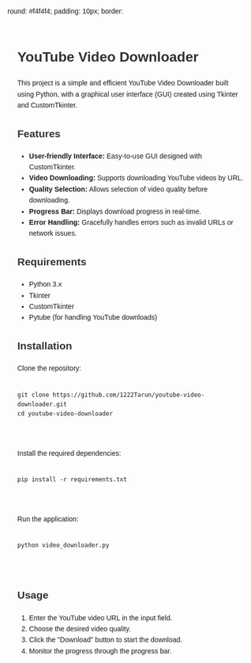 <!DOCTYPE html>
<html lang="en">
<head>
    <meta charset="UTF-8">
    <meta name="viewport" content="width=device-width, initial-scale=1.0">
    <title>YouTube Video Downloader</title>
    round: #f4f4f4;
            padding: 10px;
         border: 
    <style>
        body {
            font-family: Arial, sans-serif;
            line-height: 1.6;
        }
        .container {
            max-width: 800px;
            margin: 0 auto;
            padding: 20px;
        }
        h1, h2 {
            color: #333;
        }
        pre {
            backg1px solid #ddd;    
        }
    </style>
</head>
<body>
    <div class="container">
        <h1>YouTube Video Downloader</h1>
        <p>This project is a simple and efficient YouTube Video Downloader built using Python, with a graphical user interface (GUI) created using Tkinter and CustomTkinter.</p>
        <h2>Features</h2>
        <ul>
            <li><strong>User-friendly Interface:</strong> Easy-to-use GUI designed with CustomTkinter.</li>
            <li><strong>Video Downloading:</strong> Supports downloading YouTube videos by URL.</li>
            <li><strong>Quality Selection:</strong> Allows selection of video quality before downloading.</li>
            <li><strong>Progress Bar:</strong> Displays download progress in real-time.</li>
            <li><strong>Error Handling:</strong> Gracefully handles errors such as invalid URLs or network issues.</li>
        </ul>
        <h2>Requirements</h2>
        <ul>
            <li>Python 3.x</li>
            <li>Tkinter</li>
            <li>CustomTkinter</li>
            <li>Pytube (for handling YouTube downloads)</li>
        </ul>
        <h2>Installation</h2>
        <p>Clone the repository:</p>
        <pre>
<code>
git clone https://github.com/1222Tarun/youtube-video-downloader.git
cd youtube-video-downloader
</code>
        </pre>
        <p>Install the required dependencies:</p>
        <pre>
<code>
pip install -r requirements.txt
</code>
        </pre>
        <p>Run the application:</p>
        <pre>
<code>
python video_downloader.py
</code>
        </pre>
        <h2>Usage</h2>
        <ol>
            <li>Enter the YouTube video URL in the input field.</li>
            <li>Choose the desired video quality.</li>
            <li>Click the "Download" button to start the download.</li>
            <li>Monitor the progress through the progress bar.</li>
        </ol>
    </div>
</body>
</html>
